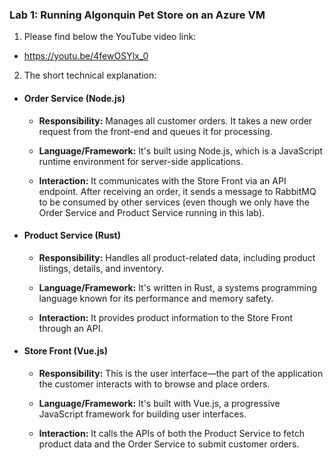 ### Lab 1: Running Algonquin Pet Store on an Azure VM

1. Please find below the YouTube video link:

- https://youtu.be/4fewOSYlx_0

2. The short technical explanation:


- #### Order Service (Node.js)

    - **Responsibility:** Manages all customer orders. It takes a new order request from the front-end and queues it for processing.

    - **Language/Framework:** It's built using Node.js, which is a JavaScript runtime environment for server-side applications.

    - **Interaction:** It communicates with the Store Front via an API endpoint. After receiving an order, it sends a message to RabbitMQ to be consumed by other services (even though we only have the Order Service and Product Service running in this lab).

- #### Product Service (Rust)

    - **Responsibility:** Handles all product-related data, including product listings, details, and inventory.

    - **Language/Framework:** It's written in Rust, a systems programming language known for its performance and memory safety.

    - **Interaction:** It provides product information to the Store Front through an API.

- #### Store Front (Vue.js)

    - **Responsibility:** This is the user interface—the part of the application the customer interacts with to browse and place orders.

    - **Language/Framework:** It's built with Vue.js, a progressive JavaScript framework for building user interfaces.

    - **Interaction:** It calls the APIs of both the Product Service to fetch product data and the Order Service to submit customer orders.